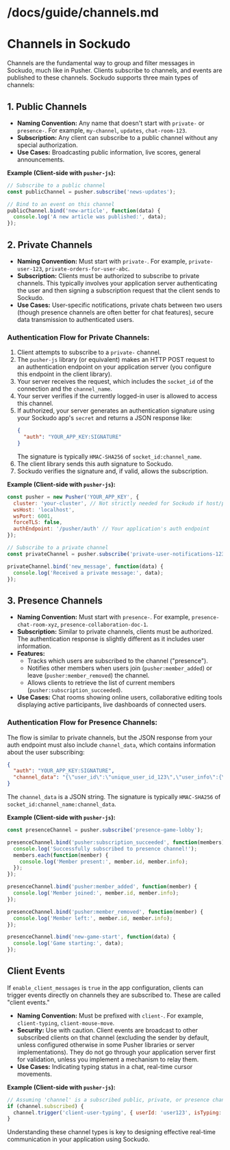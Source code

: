# /docs/guide/channels.md

# Channels in Sockudo

Channels are the fundamental way to group and filter messages in Sockudo, much like in Pusher. Clients subscribe to channels, and events are published to these channels. Sockudo supports three main types of channels:

## 1. Public Channels

-   **Naming Convention:** Any name that doesn't start with `private-` or `presence-`. For example, `my-channel`, `updates`, `chat-room-123`.
-   **Subscription:** Any client can subscribe to a public channel without any special authorization.
-   **Use Cases:** Broadcasting public information, live scores, general announcements.

**Example (Client-side with `pusher-js`):**
```javascript
// Subscribe to a public channel
const publicChannel = pusher.subscribe('news-updates');

// Bind to an event on this channel
publicChannel.bind('new-article', function(data) {
  console.log('A new article was published:', data);
});
```

## 2. Private Channels

-   **Naming Convention:** Must start with `private-`. For example, `private-user-123`, `private-orders-for-user-abc`.
-   **Subscription:** Clients must be authorized to subscribe to private channels. This typically involves your application server authenticating the user and then signing a subscription request that the client sends to Sockudo.
-   **Use Cases:** User-specific notifications, private chats between two users (though presence channels are often better for chat features), secure data transmission to authenticated users.

### Authentication Flow for Private Channels:

1.  Client attempts to subscribe to a `private-` channel.
2.  The `pusher-js` library (or equivalent) makes an HTTP POST request to an authentication endpoint on your application server (you configure this endpoint in the client library).
3.  Your server receives the request, which includes the `socket_id` of the connection and the `channel_name`.
4.  Your server verifies if the currently logged-in user is allowed to access this channel.
5.  If authorized, your server generates an authentication signature using your Sockudo app's `secret` and returns a JSON response like:
    ```json
    {
      "auth": "YOUR_APP_KEY:SIGNATURE"
    }
    ```
    The signature is typically `HMAC-SHA256` of `socket_id:channel_name`.
6.  The client library sends this auth signature to Sockudo.
7.  Sockudo verifies the signature and, if valid, allows the subscription.

**Example (Client-side with `pusher-js`):**
```javascript
const pusher = new Pusher('YOUR_APP_KEY', {
  cluster: 'your-cluster', // Not strictly needed for Sockudo if host/port specified
  wsHost: 'localhost',
  wsPort: 6001,
  forceTLS: false,
  authEndpoint: '/pusher/auth' // Your application's auth endpoint
});

// Subscribe to a private channel
const privateChannel = pusher.subscribe('private-user-notifications-123');

privateChannel.bind('new_message', function(data) {
  console.log('Received a private message:', data);
});
```

## 3. Presence Channels

-   **Naming Convention:** Must start with `presence-`. For example, `presence-chat-room-xyz`, `presence-collaboration-doc-1`.
-   **Subscription:** Similar to private channels, clients must be authorized. The authentication response is slightly different as it includes user information.
-   **Features:**
    -   Tracks which users are subscribed to the channel ("presence").
    -   Notifies other members when users join (`pusher:member_added`) or leave (`pusher:member_removed`) the channel.
    -   Allows clients to retrieve the list of current members (`pusher:subscription_succeeded`).
-   **Use Cases:** Chat rooms showing online users, collaborative editing tools displaying active participants, live dashboards of connected users.

### Authentication Flow for Presence Channels:

The flow is similar to private channels, but the JSON response from your auth endpoint must also include `channel_data`, which contains information about the user subscribing:

```json
{
  "auth": "YOUR_APP_KEY:SIGNATURE",
  "channel_data": "{\"user_id\":\"unique_user_id_123\",\"user_info\":{\"name\":\"Alice\",\"email\":\"alice@example.com\"}}"
}
```
The `channel_data` is a JSON string. The signature is typically `HMAC-SHA256` of `socket_id:channel_name:channel_data`.

**Example (Client-side with `pusher-js`):**
```javascript
const presenceChannel = pusher.subscribe('presence-game-lobby');

presenceChannel.bind('pusher:subscription_succeeded', function(members) {
  console.log('Successfully subscribed to presence channel!');
  members.each(function(member) {
    console.log('Member present:', member.id, member.info);
  });
});

presenceChannel.bind('pusher:member_added', function(member) {
  console.log('Member joined:', member.id, member.info);
});

presenceChannel.bind('pusher:member_removed', function(member) {
  console.log('Member left:', member.id, member.info);
});

presenceChannel.bind('new-game-start', function(data) {
  console.log('Game starting:', data);
});
```

## Client Events

If `enable_client_messages` is `true` in the app configuration, clients can trigger events directly on channels they are subscribed to. These are called "client events."

-   **Naming Convention:** Must be prefixed with `client-`. For example, `client-typing`, `client-mouse-move`.
-   **Security:** Use with caution. Client events are broadcast to other subscribed clients on that channel (excluding the sender by default, unless configured otherwise in some Pusher libraries or server implementations). They do not go through your application server first for validation, unless you implement a mechanism to relay them.
-   **Use Cases:** Indicating typing status in a chat, real-time cursor movements.

**Example (Client-side with `pusher-js`):**
```javascript
// Assuming 'channel' is a subscribed public, private, or presence channel
if (channel.subscribed) {
  channel.trigger('client-user-typing', { userId: 'user123', isTyping: true });
}
```

Understanding these channel types is key to designing effective real-time communication in your application using Sockudo.
